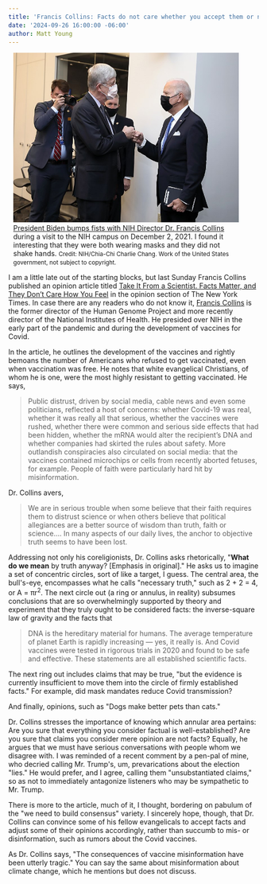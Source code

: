 ```yaml
---
title: 'Francis Collins: Facts do not care whether you accept them or not'
date: '2024-09-26 16:00:00 -06:00'
author: Matt Young
---
```


<figure class="on-the-left-side" style="margin-top: 10px; margin-right: 40px; margin-bottom: 10px; margin-left: 10px;">
<img src="/uploads/2024/POTUS_visit_to_NIH_(51730034783).jpg" alt="Collins meeting Pres. Biden "/>
<figcaption> <a href="https://commons.wikimedia.org/wiki/File:POTUS_visit_to_NIH_(51730034783).jpg"> President Biden bumps fists with NIH Director Dr. Francis Collins</a> during a visit to the NIH campus on December 2, 2021. I found it interesting that they were both wearing masks and they did not shake hands. <small>Credit: NIH/Chia-Chi Charlie Chang. Work of the United States government, not subject to copyright.</small>
</figcaption>
</figure> 

I am a little late out of the starting blocks, but last Sunday Francis Collins published an opinion article titled <a href="https://www.nytimes.com/2024/09/20/opinion/covid-vaccines-truth-life-death.html">Take It From a Scientist. Facts Matter, and They Don’t Care How You Feel</a> in the opinion section of The New York Times. In case there are any readers who do not know it, <a href="https://en.wikipedia.org/wiki/Francis_Collins">Francis Collins</a> is the former director of the Human Genome Project and more recently director of the National Institutes of Health. He presided over NIH in the early part of the pandemic and during the development of vaccines for Covid.

In the article, he outlines the development of the vaccines and rightly bemoans the number of Americans who refused to get vaccinated, even when vaccination was free. He notes that white evangelical Christians, of whom he is one, were the most highly resistant to getting vaccinated. He says,

<!--more-->

<blockquote>Public distrust, driven by social media, cable news and even some politicians, reflected a host of concerns: whether Covid-19 was real, whether it was really all that serious, whether the vaccines were rushed, whether there were common and serious side effects that had been hidden, whether the mRNA would alter the recipient’s DNA and whether companies had skirted the rules about safety. More outlandish conspiracies also circulated on social media: that the vaccines contained microchips or cells from recently aborted fetuses, for example. People of faith were particularly hard hit by misinformation.</blockquote>

Dr. Collins avers,

<blockquote>We are in serious trouble when some believe that their faith requires them to distrust science or when others believe that political allegiances are a better source of wisdom than truth, faith or science.… In many aspects of our daily lives, the anchor to objective truth seems to have been lost.</blockquote>

Addressing not only his coreligionists, Dr. Collins asks rhetorically, "<strong>What do we mean</strong> by truth anyway? [Emphasis in original]." He asks us to imagine a set of concentric circles, sort of like a target, I guess. The central area, the bull's-eye, encompasses what he calls "necessary truth," such as 2 + 2 = 4, or A = πr<sup>2</sup>. The next circle out (a ring or annulus, in reality) subsumes conclusions that are so overwhelmingly supported by theory and experiment that they truly ought to be considered facts: the inverse-square law of gravity and the facts that

<blockquote>DNA is the hereditary material for humans. The average temperature of planet Earth is rapidly increasing — yes, it really is. And Covid vaccines were tested in rigorous trials in 2020 and found to be safe and effective. These statements are all established scientific facts.</blockquote>

The next ring out includes claims that may be true, "but the evidence is currently insufficient to move them into the circle of firmly established facts." For example, did mask mandates reduce Covid transmission?

And finally, opinions, such as "Dogs make better pets than cats."

Dr. Collins stresses the importance of knowing which annular area pertains: Are you sure that everything you consider factual is well-established? Are you sure that claims you consider mere opinion are not facts? Equally, he argues that we must have serious conversations with people whom we disagree with. I was reminded of a recent comment by a pen-pal of mine, who decried calling Mr. Trump's, um, prevarications about the election "lies." He would prefer, and I agree, calling them "unsubstantiated claims," so as not to immediately antagonize listeners who may be sympathetic to Mr. Trump.

There is more to the article, much of it, I thought, bordering on pabulum of the "we need to build consensus" variety. I sincerely hope, though, that Dr. Collins can convince some of his fellow evangelicals to accept facts and adjust some of their opinions accordingly, rather than succumb to mis- or disinformation, such as rumors about the Covid vaccines.

As Dr. Collins says, "The consequences of vaccine misinformation have been utterly tragic." You can say the same about misinformation about climate change, which he mentions but does not discuss.
